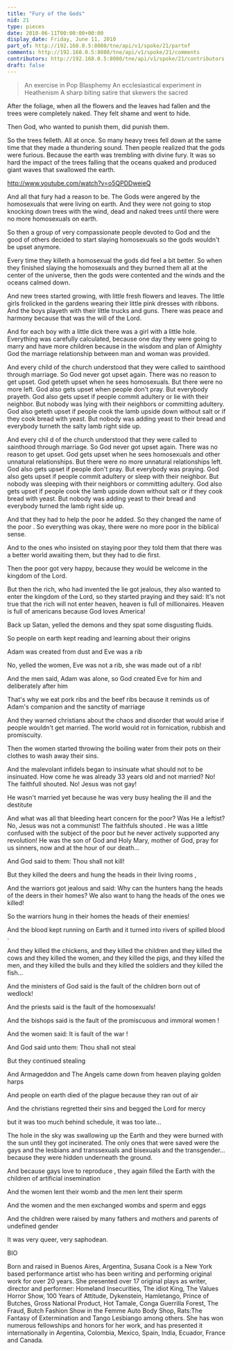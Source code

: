 ```yaml
---
title: "Fury of the Gods"
nid: 21
type: pieces
date: 2010-06-11T00:00:00+00:00
display_date: Friday, June 11, 2010
part_of: http://192.168.0.5:8080/tne/api/v1/spoke/21/partof
comments: http://192.168.0.5:8080/tne/api/v1/spoke/21/comments
contributors: http://192.168.0.5:8080/tne/api/v1/spoke/21/contributors
draft: false
---
```


> An exercise in Pop Blasphemy
>  An ecclesiastical experiment in Heathenism
>  A sharp biting satire that skewers the sacred

After the foliage, when all the flowers and the leaves had fallen and the trees were completely naked. They felt shame and went to hide.

Then God, who wanted to punish them, did punish them.

So the trees felleth. All at once. So many heavy trees fell down at the same time that they made a thundering sound. Then people realized that the gods were furious. Because the earth was trembling with divine fury. It was so hard the impact of the trees falling that the oceans quaked and produced giant waves that swallowed the earth.

<http://www.youtube.com/watch?v=o5QPDDweieQ>

And all that fury had a reason to be. The Gods were angered by the homosexuals that were living on earth. And they were not going to stop knocking down trees with the wind, dead and naked trees until there were no more homosexuals on earth.

So then a group of very compassionate people devoted to God and the good of others decided to start slaying homosexuals so the gods wouldn't be upset anymore.

Every time they killeth a homosexual the gods did feel a bit better. So when they finished slaying the homosexuals and they burned them all at the center of the universe, then the gods were contented and the winds and the oceans calmed down.

And new trees started growing, with little fresh flowers and leaves. The little girls frolicked in the gardens wearing their little pink dresses with ribbons. And the boys playeth with their little trucks and guns. There was peace and harmony because that was the will of the Lord.

And for each boy with a little dick there was a girl with a little hole. Everything was carefully calculated, because one day they were going to marry and have more children because in the wisdom and plan of Almighty God the marriage relationship between man and woman was provided.

And every child of the church understood that they were called to sainthood through marriage. So God never got upset again. There was no reason to get upset. God geteth upset when he sees homosexuals. But there were no more left. God also gets upset when people don't pray. But everybody prayeth. God also gets upset if people commit adultery or lie with their neighbor. But nobody was lying with their neighbors or committing adultery. God also geteth upset if people cook the lamb upside down without salt or if they cook bread with yeast. But nobody was adding yeast to their bread and everybody turneth the salty lamb right side up.

And every chil d of the church understood that they were called to sainthood through marriage. So God never got upset again. There was no reason to get upset. God gets upset when he sees homosexuals and other unnatural relationships. But there were no more unnatural relationships left. God also gets upset if people don't pray. But everybody was praying. God also gets upset if people commit adultery or sleep with their neighbor. But nobody was sleeping with their neighbors or committing adultery. God also gets upset if people cook the lamb upside down without salt or if they cook bread with yeast. But nobody was adding yeast to their bread and everybody turned the lamb right side up.

And that they had to help the poor he added. So they changed the name of the poor . So everything was okay, there were no more poor in the biblical sense.

And to the ones who insisted on staying poor they told them that there was a better world awaiting them, but they had to die first.

Then the poor got very happy, because they would be welcome in the kingdom of the Lord.

But then the rich, who had invented the lie got jealous, they also wanted to enter the kingdom of the Lord, so they started praying and they said: It's not true that the rich will not enter heaven, heaven is full of millionaires. Heaven is full of americans because God loves America!

Back up Satan, yelled the demons and they spat some disgusting fluids.

So people on earth kept reading and learning about their origins

Adam was created from dust and Eve was a rib

No, yelled the women, Eve was not a rib, she was made out of a rib!

And the men said, Adam was alone, so God created Eve for him and deliberately after him

That's why we eat pork ribs and the beef ribs because it reminds us of Adam's companion and the sanctity of marriage

And they warned christians about the chaos and disorder that would arise if people wouldn't get married. The world would rot in fornication, rubbish and promiscuity.

Then the women started throwing the boiling water from their pots on their clothes to wash away their sins.

And the malevolant infidels began to insinuate what should not to be insinuated. How come he was already 33 years old and not married? No! The faithfull shouted. No! Jesus was not gay!

He wasn't married yet because he was very busy healing the ill and the destitute

And what was all that bleeding heart concern for the poor? Was He a leftist? No, Jesus was not a communist! The faithfuls shouted . He was a little confused with the subject of the poor but he never actively supported any revolution! He was the son of God and Holy Mary, mother of God, pray for us sinners, now and at the hour of our death...

And God said to them: Thou shall not kill!

But they killed the deers and hung the heads in their living rooms ,

And the warriors got jealous and said: Why can the hunters hang the heads of the deers in their homes? We also want to hang the heads of the ones we killed!

So the warriors hung in their homes the heads of their enemies!

And the blood kept running on Earth and it turned into rivers of spilled blood .

And they killed the chickens, and they killed the children and they killed the cows and they killed the women, and they killed the pigs, and they killed the men, and they killed the bulls and they killed the soldiers and they killed the fish...

And the ministers of God said is the fault of the children born out of wedlock!

And the priests said is the fault of the homosexuals!

And the bishops said is the fault of the promiscuous and immoral women !

And the women said: It is fault of the war !

And God said unto them: Thou shall not steal

But they continued stealing

And Armageddon and The Angels came down from heaven playing golden harps

And people on earth died of the plague because they ran out of air

And the christians regretted their sins and begged the Lord for mercy

but it was too much behind schedule, it was too late...

The hole in the sky was swallowing up the Earth and they were burned with the sun until they got incinerated. The only ones that were saved were the gays and the lesbians and transsexuals and bisexuals and the transgender… because they were hidden underneath the ground.

And because gays love to reproduce , they again filled the Earth with the children of artificial insemination

 And the women lent their womb and the men lent their sperm

 And the women and the men exchanged wombs and sperm and eggs

And the children were raised by many fathers and mothers and parents of undefined gender

It was very queer, very saphodean.

BIO

Born and raised in Buenos Aires, Argentina, Susana Cook is a New York based performance artist who has been writing and performing original work for over 20 years. She presented over 17 original plays as writer, director and performer: Homeland Insecurities, The idiot King, The Values Horror Show, 100 Years of Attitude, Dykenstein, Hamletango, Prince of Butches, Gross National Product, Hot Tamale, Conga Guerrilla Forest, The Fraud, Butch Fashion Show in the Femme Auto Body Shop, Rats:The Fantasy of Extermination and Tango Lesbiango among others. She has won numerous fellowships and honors for her work, and has presented it internationally in Argentina, Colombia, Mexico, Spain, India, Ecuador, France and Canada.

